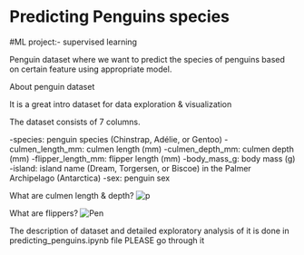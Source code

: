 # Predicting Penguins species
#ML project:- supervised learning 

Penguin dataset where we want to predict the species of penguins based on certain feature using appropriate model.

About penguin dataset

It is a great intro dataset for data exploration & visualization

The dataset consists of 7 columns.

-species: penguin species (Chinstrap, Adélie, or Gentoo)
-culmen_length_mm: culmen length (mm)
-culmen_depth_mm: culmen depth (mm)
-flipper_length_mm: flipper length (mm)
-body_mass_g: body mass (g)
-island: island name (Dream, Torgersen, or Biscoe) in the Palmer Archipelago (Antarctica)
-sex: penguin sex

What are culmen length & depth?
![p](https://user-images.githubusercontent.com/54525819/139197232-91df7152-f6a9-4149-89d6-d04ad2cf021a.jpg)

What are flippers?
![Pen](https://user-images.githubusercontent.com/54525819/139198017-769e8f61-2e58-48a9-947d-fd22947a6548.png)

The description of dataset and detailed exploratory analysis of it is done in predicting_penguins.ipynb file PLEASE go through it
